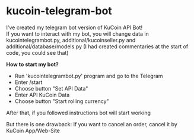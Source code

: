 # kucoin-telegram-bot
<style type='text/css'>
p{
  text-color: red;
  }
</style>
I've created my telegram bot version of KuCoin API Bot! <br>
If you want to interact with my bot, you will change data in kucointelegrambot.py, additional/kucoinseller.py and additional/database/models.py (I had created commentaries at the start of code, you could see that)<br>

<b>How to start my bot?</b><br>
<ul>
  <li>Run 'kucointelegrambot.py' program and go to the Telegram</li>
  <li>Enter /start</li>
  <li>Choose button "Set API Data"</li>
  <li>Enter API KuCoin Data</li>
  <li>Choose button "Start rolling currency"</li>
</ul>
After that, if you followed instructions bot will start working<br>

<p>But there is one drawback: If you want to cancel an order, cancel it by KuCoin App/Web-Site</p>
